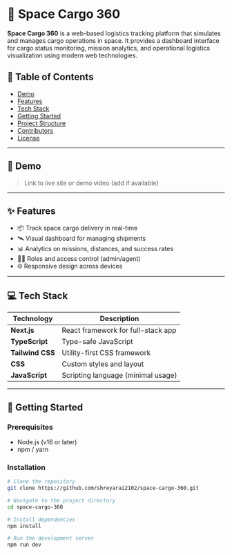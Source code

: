 # 🚀 Space Cargo 360

**Space Cargo 360** is a web-based logistics tracking platform that simulates and manages cargo operations in space. It provides a dashboard interface for cargo status monitoring, mission analytics, and operational logistics visualization using modern web technologies.

## 📌 Table of Contents

- [Demo](#demo)
- [Features](#features)
- [Tech Stack](#tech-stack)
- [Getting Started](#getting-started)
- [Project Structure](#project-structure)
- [Contributors](#contributors)
- [License](#license)

---

## 🎥 Demo

> Link to live site or demo video (add if available)

---

## ✨ Features

- 📦 Track space cargo delivery in real-time
- 🛰️ Visual dashboard for managing shipments
- 📊 Analytics on missions, distances, and success rates
- 🧑‍🚀 Roles and access control (admin/agent)
- 🌐 Responsive design across devices

---

## 💻 Tech Stack

| Technology     | Description                      |
|----------------|----------------------------------|
| **Next.js**    | React framework for full-stack app |
| **TypeScript** | Type-safe JavaScript             |
| **Tailwind CSS** | Utility-first CSS framework     |
| **CSS**        | Custom styles and layout         |
| **JavaScript** | Scripting language (minimal usage) |

---

## 🧰 Getting Started

### Prerequisites

- Node.js (v16 or later)
- npm / yarn

### Installation

```bash
# Clone the repository
git clone https://github.com/shreyarai2102/space-cargo-360.git

# Navigate to the project directory
cd space-cargo-360

# Install dependencies
npm install

# Run the development server
npm run dev
